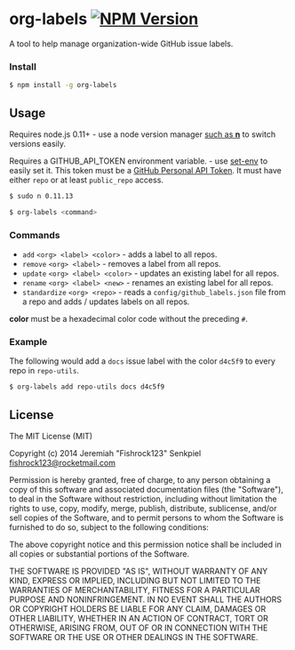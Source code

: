 # org-labels [![NPM Version](https://badge.fury.io/js/org-labels.svg)](https://badge.fury.io/js/org-labels)

A tool to help manage organization-wide GitHub issue labels.

### Install

```sh
$ npm install -g org-labels
```

## Usage

Requires node.js 0.11+ - use a node version manager [such as __n__](https://www.npmjs.org/package/n) to switch versions easily.

Requires a GITHUB_API_TOKEN environment variable. - use [set-env](https://www.npmjs.org/package/set-env) to easily set it. This token must be a [GitHub Personal API Token](https://github.com/blog/1509-personal-api-tokens). It must have either `repo` or at least `public_repo` access.

```sh
$ sudo n 0.11.13

$ org-labels <command>
```

### Commands

- `add` `<org> <label> <color>` - adds a label to all repos.
- `remove` `<org> <label>` - removes a label from all repos.
- `update` `<org> <label> <color>` - updates an existing label for all repos.
- `rename` `<org> <label> <new>` - renames an existing label for all repos.
- `standardize` `<org> <repo>` - reads a `config/github_labels.json` file from a repo and adds / updates labels on all repos.

__color__ must be a hexadecimal color code without the preceding `#`.

### Example

The following would add a `docs` issue label with the color `d4c5f9` to every repo in `repo-utils`.

```sh
$ org-labels add repo-utils docs d4c5f9
```

## License

The MIT License (MIT)

Copyright (c) 2014 Jeremiah "Fishrock123" Senkpiel fishrock123@rocketmail.com

Permission is hereby granted, free of charge, to any person obtaining a copy
of this software and associated documentation files (the "Software"), to deal
in the Software without restriction, including without limitation the rights
to use, copy, modify, merge, publish, distribute, sublicense, and/or sell
copies of the Software, and to permit persons to whom the Software is
furnished to do so, subject to the following conditions:

The above copyright notice and this permission notice shall be included in
all copies or substantial portions of the Software.

THE SOFTWARE IS PROVIDED "AS IS", WITHOUT WARRANTY OF ANY KIND, EXPRESS OR
IMPLIED, INCLUDING BUT NOT LIMITED TO THE WARRANTIES OF MERCHANTABILITY,
FITNESS FOR A PARTICULAR PURPOSE AND NONINFRINGEMENT. IN NO EVENT SHALL THE
AUTHORS OR COPYRIGHT HOLDERS BE LIABLE FOR ANY CLAIM, DAMAGES OR OTHER
LIABILITY, WHETHER IN AN ACTION OF CONTRACT, TORT OR OTHERWISE, ARISING FROM,
OUT OF OR IN CONNECTION WITH THE SOFTWARE OR THE USE OR OTHER DEALINGS IN
THE SOFTWARE.

